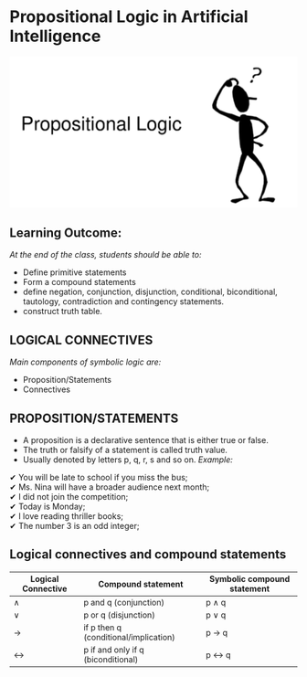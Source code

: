 # Propositional Logic in Artificial Intelligence
<img src="media_files/cover.png" style="align:centre">

## Learning Outcome:
<i>At the end of the class, students should be able to:</i>

* Define primitive statements <br>
* Form a compound statements <br>
* define negation, conjunction, disjunction, conditional, biconditional, tautology, contradiction and contingency statements. <br>
* construct truth table. <br>

## LOGICAL CONNECTIVES
<i>Main components of symbolic logic are:</i> <br>

- Proposition/Statements
- Connectives

## PROPOSITION/STATEMENTS

- A proposition is a declarative sentence that is either true or false.
- The truth or falsify of a statement is called truth value.
- Usually denoted by letters p, q, r, s and so on.
<i>Example:</i>

✔ You will be late to school if you miss the bus; <br>
✔ Ms. Nina will have a broader audience next month;<br>
✔ I did not join the competition;<br>
✔ Today is Monday;<br>
✔ I love reading thriller books;<br>
✔ The number 3 is an odd integer;<br>

## Logical connectives and compound statements

| <b>Logical Connective</b> | <b>Compound statement</b> | <b>Symbolic compound statement</b> |
| ------------- | ------------- | ------------- |
| ∧  | p and q (conjunction)  | p ∧ q  |
| ∨ | p or q (disjunction)  | p ∨ q  |
| →  | if p then q (conditional/implication)  | p → q  |
| ↔ | p if and only if q (biconditional)  | p ↔ q  |